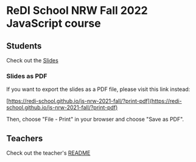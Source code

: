 # ReDI School NRW Fall 2022 JavaScript course


## Students

Check out the [Slides](https://redi-school.github.io/js-nrw-2022-fall/#/)

### Slides as PDF

If you want to export the slides as a PDF file, please visit this link instead:

[https://redi-school.github.io/js-nrw-2021-fall/?print-pdf](https://redi-school.github.io/js-nrw-2021-fall/?print-pdf)

Then, choose "File - Print" in your browser and choose "Save as PDF".

## Teachers

Check out the teacher's [README](README-teachers.md)
